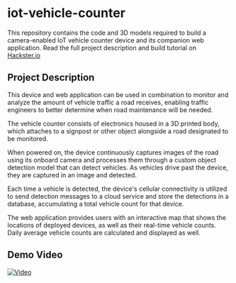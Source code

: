 # iot-vehicle-counter
This repository contains the code and 3D models required to build a camera-enabled IoT vehicle counter device and its companion web application. Read the full project description and build tutorial on [Hackster.io](https://www.hackster.io/rhammell/predictive-maintenance-of-roads-using-an-iot-vehicle-counter-d28b21)

## Project Description
This device and web application can be used in combination to monitor and analyze the amount of vehicle traffic a road receives, enabling traffic engineers to better determine when road maintenance will be needed.

The vehicle counter consists of electronics housed in a 3D printed body, which attaches to a signpost or other object alongside a road designated to be monitored.

When powered on, the device continuously captures images of the road using its onboard camera and processes them through a custom object detection model that can detect vehicles. As vehicles drive past the device, they are captured in an image and detected.

Each time a vehicle is detected, the device's cellular connectivity is utilized to send detection messages to a cloud service and store the detections in a database, accumulating a total vehicle count for that device.

The web application provides users with an interactive map that shows the locations of deployed devices, as well as their real-time vehicle counts. Daily average vehicle counts are calculated and displayed as well.

## Demo Video
[![Video](https://img.youtube.com/vi/SLzzm7CUwOk/0.jpg)](https://www.youtube.com/watch?v=SLzzm7CUwOk)
